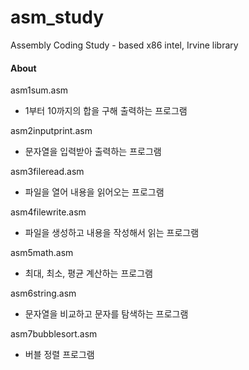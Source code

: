 # asm_study

Assembly Coding Study - based x86 intel, Irvine library



#### About
asm1sum.asm
- 1부터 10까지의 합을 구해 출력하는 프로그램

asm2inputprint.asm
- 문자열을 입력받아 출력하는 프로그램

asm3fileread.asm
- 파일을 열어 내용을 읽어오는 프로그램

asm4filewrite.asm
- 파일을 생성하고 내용을 작성해서 읽는 프로그램

asm5math.asm
- 최대, 최소, 평균 계산하는 프로그램

asm6string.asm
- 문자열을 비교하고 문자를 탐색하는 프로그램

asm7bubblesort.asm
- 버블 정렬 프로그램

